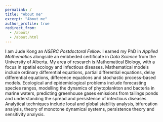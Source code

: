 ```yaml
---
permalink: /
title: "About me"
excerpt: "About me"
author_profile: true
redirect_from: 
  - /about/
  - /about.html
---
```


I am Jude Kong an *NSERC Postdoctoral Fellow.* I earned my PhD in *Applied Mathematics* alongside an embbeded certificate in *Data Science* from the University of Alberta. My area of research is Mathematical Biology, with a focus in spatial ecology and infectious diseases. Mathematical models include  ordinary differential  equations,  partial  differential equations, delay differential equations, difference equations and stochastic process-based models. Ecological and epidemiological problems include forecasting species ranges, modelling the dynamics of phytoplankton and bacteria in marine waters,  predicting  greenhouse gases emissions from tailings ponds and  understanding the spread and persistence of infectious diseases. Analytical techniques include local and global stability analysis, bifurcation analysis, theory of monotone dynamical systems, persistence theory and sensitivity analysis.

